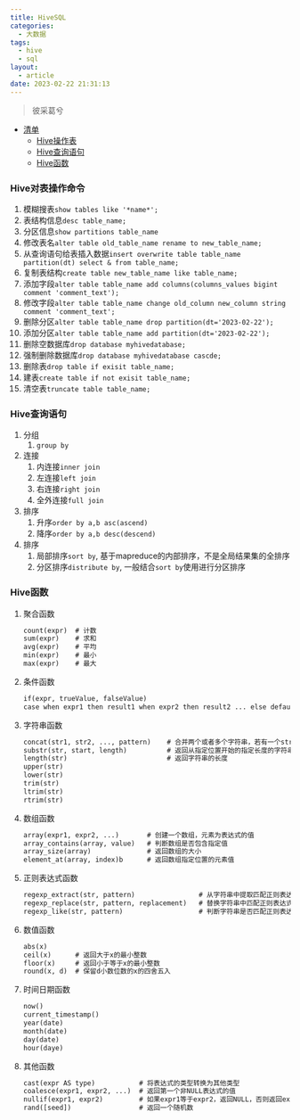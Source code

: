 ```yaml
---
title: HiveSQL
categories:
  - 大数据
tags:
  - hive
  - sql
layout:
  - article
date: 2023-02-22 21:31:13
---
```

> 彼采葛兮

* [清单](#00)
  * [Hive操作表](#01)
  * [Hive查询语句](#02)
  * [Hive函数](#03)

<h3 id="01">Hive对表操作命令</h3>

1. 模糊搜表`show tables like '*name*';`
2. 表结构信息`desc table_name;`
3. 分区信息`show partitions table_name`
4. 修改表名`alter table old_table_name rename to new_table_name;`
5. 从查询语句给表插入数据`insert overwrite table table_name partition(dt) select & from table_name;`
6. 复制表结构`create table new_table_name like table_name;`
7. 添加字段`alter table table_name add columns(columns_values bigint comment 'comment_text');`
8. 修改字段`alter table table_name change old_column new_column string comment 'comment_text';`
9. 删除分区`alter table table_name drop partition(dt='2023-02-22');`
10. 添加分区`alter table table_name add partition(dt='2023-02-22');`
11. 删除空数据库`drop database myhivedatabase;`
12. 强制删除数据库`drop database myhivedatabase cascde;`
13. 删除表`drop table if exisit table_name;`
14. 建表`create table if not exisit table_name;`
15. 清空表`truncate table table_name;`

<h3 id="02">Hive查询语句</h3>

1. 分组
   1. `group by`
2. 连接
   1. 内连接`inner join`
   2. 左连接`left join`
   3. 右连接`right join`
   4. 全外连接`full join`
3. 排序
   1. 升序`order by a,b asc(ascend)`
   2. 降序`order by a,b desc(descend)`
4. 排序
   1. 局部排序`sort by`, 基于mapreduce的内部排序，不是全局结果集的全排序
   2. 分区排序`distribute by`, 一般结合`sort by`使用进行分区排序

<h3 id="03">Hive函数</h3>

1. 聚合函数

   ```apache
   count(expr)  # 计数
   sum(expr)    # 求和
   avg(expr)    # 平均
   min(expr)    # 最小
   max(expr)    # 最大
   ```
   
2. 条件函数

   ```apache
   if(expr, trueValue, falseValue)                                              # 如果expr为true，返回trueValue，否则返回falseValue
   case when expr1 then result1 when expr2 then result2 ... else defaultValue   # 按照顺序判断expr是否满足条件，满足则返回对应结果，否则返回默认结果
   ```
   
3. 字符串函数

   ```apache
   concat(str1, str2, ..., pattern)    # 合并两个或者多个字符串，若有一个str为null，则最终返回Null
   substr(str, start, length)          # 返回从指定位置开始的指定长度的字符串
   length(str)                         # 返回字符串的长度
   upper(str)
   lower(str)
   trim(str)
   ltrim(str)
   rtrim(str)
   ```
   
4. 数组函数

   ```apache
   array(expr1, expr2, ...)       # 创建一个数组，元素为表达式的值
   array_contains(array, value)   # 判断数组是否包含指定值
   array_size(array)              # 返回数组的大小
   element_at(array, index)b      # 返回数组指定位置的元素值
   ```
   
5. 正则表达式函数

   ```apache
   regexp_extract(str, pattern)                # 从字符串中提取匹配正则表达式的字串
   regexp_replace(str, pattern, replacement)   # 替换字符串中匹配正则表达式的字串
   regexp_like(str, pattern)                   # 判断字符串是否匹配正则表达式
   ```
   
6. 数值函数

   ```apache
   abs(x)
   ceil(x)      # 返回大于x的最小整数
   floor(x)     # 返回小于等于x的最小整数
   round(x, d)  # 保留d小数位数的x的四舍五入
   ```
   
7. 时间日期函数

   ```apache
   now()
   current_timestamp()
   year(date)
   month(date)
   day(date)
   hour(daye)
   ```

8. 其他函数

   ```apache
   cast(expr AS type)           # 将表达式的类型转换为其他类型
   coalesce(expr1, expr2, ...)  # 返回第一个非NULL表达式的值
   nullif(expr1, expr2)         # 如果expr1等于expr2，返回NULL，否则返回expr1的值
   rand([seed])                 # 返回一个随机数
   ```
